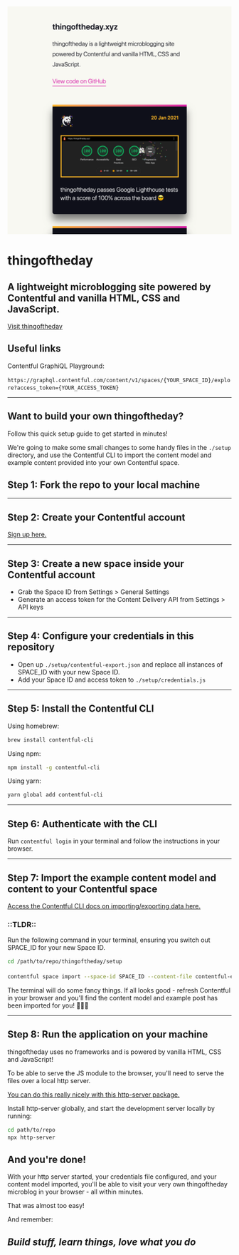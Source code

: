 ![Screenshot of thingoftheday.xyz](./assets/screenshot.png)

# thingoftheday

## A lightweight microblogging site powered by Contentful and vanilla HTML, CSS and JavaScript.

[Visit thingoftheday](https://thingoftheday.xyz/)

## Useful links

Contentful GraphiQL Playground:

`https://graphql.contentful.com/content/v1/spaces/{YOUR_SPACE_ID}/explore?access_token={YOUR_ACCESS_TOKEN}`

___

## Want to build your own thingoftheday?

Follow this quick setup guide to get started in minutes!

We're going to make some small changes to some handy files in the `./setup` directory, and use the Contentful CLI to import the content model and example content provided into your own Contentful space.

## Step 1: Fork the repo to your local machine

___

## Step 2: Create your Contentful account

[Sign up here.](https://www.contentful.com/sign-up/)

___

## Step 3: Create a new space inside your Contentful account

- Grab the Space ID from Settings > General Settings
- Generate an access token for the Content Delivery API from Settings > API keys

___

## Step 4: Configure your credentials in this repository

- Open up `./setup/contentful-export.json` and replace all instances of SPACE_ID with your new Space ID.
- Add your Space ID and access token to `./setup/credentials.js`

___

## Step 5: Install the Contentful CLI

Using homebrew:

```bash
brew install contentful-cli
```

Using npm:

```bash
npm install -g contentful-cli
```

Using yarn:

```bash
yarn global add contentful-cli

```

___

## Step 6: Authenticate with the CLI

Run `contentful login` in your terminal and follow the instructions in your browser.

___

## Step 7: Import the example content model and content to your Contentful space

[Access the Contentful CLI docs on importing/exporting data here.](https://www.contentful.com/developers/docs/tutorials/cli/import-and-export/)

### ::TLDR::

Run the following command in your terminal, ensuring you switch out SPACE_ID for your new Space ID.

```bash
cd /path/to/repo/thingoftheday/setup

contentful space import --space-id SPACE_ID --content-file contentful-export.json
```

The terminal will do some fancy things. If all looks good - refresh Contentful in your browser and you'll find the content model and example post has been imported for you! 🎉🎉🎉

___

## Step 8: Run the application on your machine

thingoftheday uses no frameworks and is powered by vanilla HTML, CSS and JavaScript!

To be able to serve the JS module to the browser, you'll need to serve the files over a local http server.

[You can do this really nicely with this http-server package.](https://www.npmjs.com/package/http-server)

Install http-server globally, and start the development server locally by running:

```bash
cd path/to/repo
npx http-server
```

## And you're done!

With your http server started, your credentials file configured, and your content model imported, you'll be able to visit your very own thingoftheday microblog in your browser - all within minutes.

That was almost too easy!

And remember:

## _Build stuff, learn things, love what you do_
